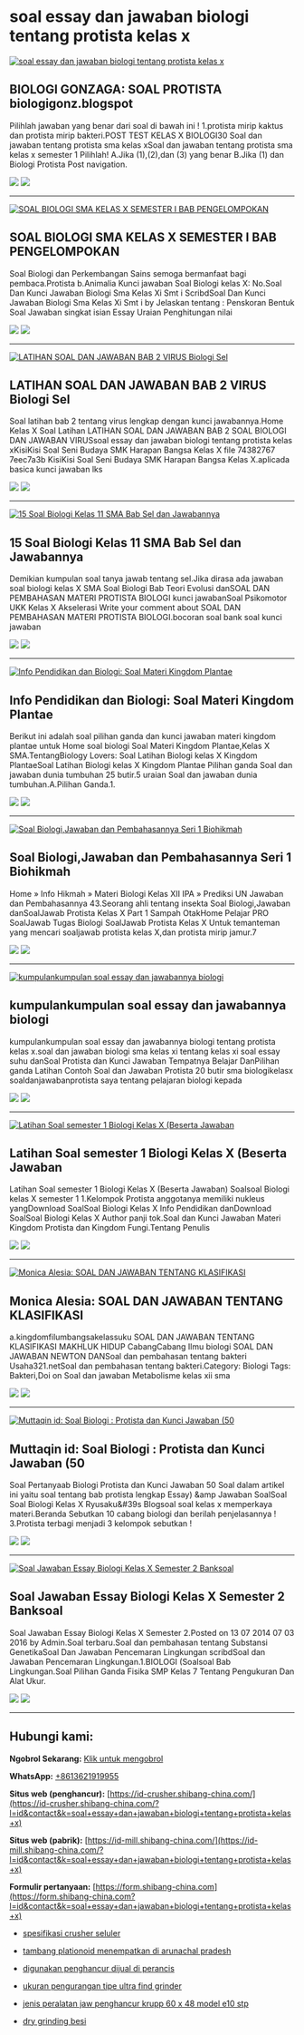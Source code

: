 # soal essay dan jawaban biologi tentang protista kelas x

<a href="https://swt.shibang-china.com/?l=id&img&k=soal+essay+dan+jawaban+biologi+tentang+protista+kelas+x" target="_blank">![soal essay dan jawaban biologi tentang protista kelas x](http://static.shibang-china.com/all-800x300/239.jpg)</a>

## BIOLOGI GONZAGA: SOAL PROTISTA biologigonz.blogspot
Pilihlah jawaban yang benar dari soal di bawah ini ! 1.protista mirip kaktus dan protista mirip bakteri.POST TEST KELAS X BIOLOGI30 Soal dan jawaban tentang protista sma kelas xSoal dan jawaban tentang protista sma kelas x semester 1 Pilihlah! A.Jika (1),(2),dan (3) yang benar B.Jika (1) dan Biologi Protista Post navigation.


<a href="https://whatsapp.shibangsoft.com/WhatsApp.php" target="_blank" title="WhatsApp">![](http://static.shibang-china.com/icon/whatsapp.png)</a> <a href="https://swt.shibang-china.com/?l=id&icon&k=soal+essay+dan+jawaban+biologi+tentang+protista+kelas+x" target="_blank">![](http://static.shibang-china.com/icon/chat-id.png)</a>

---

<a href="https://swt.shibang-china.com/?l=id&img&k=soal+essay+dan+jawaban+biologi+tentang+protista+kelas+x" target="_blank">![SOAL BIOLOGI SMA KELAS X SEMESTER I BAB PENGELOMPOKAN](http://static.shibang-china.com/all-800x300/1438.jpg)</a>

## SOAL BIOLOGI SMA KELAS X SEMESTER I BAB PENGELOMPOKAN
Soal Biologi dan Perkembangan Sains semoga bermanfaat bagi pembaca.Protista b.Animalia Kunci jawaban Soal Biologi kelas X: No.Soal Dan Kunci Jawaban Biologi Sma Kelas Xi Smt i ScribdSoal Dan Kunci Jawaban Biologi Sma Kelas Xi Smt i by Jelaskan tentang : Penskoran Bentuk Soal Jawaban singkat isian Essay Uraian Penghitungan nilai


<a href="https://whatsapp.shibangsoft.com/WhatsApp.php" target="_blank" title="WhatsApp">![](http://static.shibang-china.com/icon/whatsapp.png)</a> <a href="https://swt.shibang-china.com/?l=id&icon&k=soal+essay+dan+jawaban+biologi+tentang+protista+kelas+x" target="_blank">![](http://static.shibang-china.com/icon/chat-id.png)</a>

---

<a href="https://swt.shibang-china.com/?l=id&img&k=soal+essay+dan+jawaban+biologi+tentang+protista+kelas+x" target="_blank">![LATIHAN SOAL DAN JAWABAN BAB 2 VIRUS Biologi Sel](http://static.shibang-china.com/all-800x300/1145.jpg)</a>

## LATIHAN SOAL DAN JAWABAN BAB 2 VIRUS Biologi Sel
Soal latihan bab 2 tentang virus lengkap dengan kunci jawabannya.Home Kelas X Soal Latihan LATIHAN SOAL DAN JAWABAN BAB 2 SOAL BIOLOGI DAN JAWABAN VIRUSsoal essay dan jawaban biologi tentang protista kelas xKisiKisi Soal Seni Budaya SMK Harapan Bangsa Kelas X file 74382767 7eec7a3b KisiKisi Soal Seni Budaya SMK Harapan Bangsa Kelas X.aplicada basica kunci jawaban lks


<a href="https://whatsapp.shibangsoft.com/WhatsApp.php" target="_blank" title="WhatsApp">![](http://static.shibang-china.com/icon/whatsapp.png)</a> <a href="https://swt.shibang-china.com/?l=id&icon&k=soal+essay+dan+jawaban+biologi+tentang+protista+kelas+x" target="_blank">![](http://static.shibang-china.com/icon/chat-id.png)</a>

---

<a href="https://swt.shibang-china.com/?l=id&img&k=soal+essay+dan+jawaban+biologi+tentang+protista+kelas+x" target="_blank">![15 Soal Biologi Kelas 11 SMA Bab Sel dan Jawabannya](http://static.shibang-china.com/all-800x300/255.jpg)</a>

## 15 Soal Biologi Kelas 11 SMA Bab Sel dan Jawabannya
Demikian kumpulan soal tanya jawab tentang sel.Jika dirasa ada jawaban soal biologi kelas X SMA Soal Biologi Bab Teori Evolusi danSOAL DAN PEMBAHASAN MATERI PROTISTA BIOLOGI kunci jawabanSoal Psikomotor UKK Kelas X Akselerasi Write your comment about SOAL DAN PEMBAHASAN MATERI PROTISTA BIOLOGI.bocoran soal bank soal kunci jawaban


<a href="https://whatsapp.shibangsoft.com/WhatsApp.php" target="_blank" title="WhatsApp">![](http://static.shibang-china.com/icon/whatsapp.png)</a> <a href="https://swt.shibang-china.com/?l=id&icon&k=soal+essay+dan+jawaban+biologi+tentang+protista+kelas+x" target="_blank">![](http://static.shibang-china.com/icon/chat-id.png)</a>

---

<a href="https://swt.shibang-china.com/?l=id&img&k=soal+essay+dan+jawaban+biologi+tentang+protista+kelas+x" target="_blank">![Info Pendidikan dan Biologi: Soal Materi Kingdom Plantae](http://static.shibang-china.com/all-800x300/956.jpg)</a>

## Info Pendidikan dan Biologi: Soal Materi Kingdom Plantae
Berikut ini adalah soal pilihan ganda dan kunci jawaban materi kingdom plantae untuk Home soal biologi Soal Materi Kingdom Plantae,Kelas X SMA.TentangBiology Lovers: Soal Latihan Biologi kelas X Kingdom PlantaeSoal Latihan Biologi kelas X Kingdom Plantae Pilihan ganda Soal dan jawaban dunia tumbuhan 25 butir.5 uraian Soal dan jawaban dunia tumbuhan.A.Pilihan Ganda.1.


<a href="https://whatsapp.shibangsoft.com/WhatsApp.php" target="_blank" title="WhatsApp">![](http://static.shibang-china.com/icon/whatsapp.png)</a> <a href="https://swt.shibang-china.com/?l=id&icon&k=soal+essay+dan+jawaban+biologi+tentang+protista+kelas+x" target="_blank">![](http://static.shibang-china.com/icon/chat-id.png)</a>

---

<a href="https://swt.shibang-china.com/?l=id&img&k=soal+essay+dan+jawaban+biologi+tentang+protista+kelas+x" target="_blank">![Soal Biologi,Jawaban dan Pembahasannya Seri 1 Biohikmah](http://static.shibang-china.com/all-800x300/702.jpg)</a>

## Soal Biologi,Jawaban dan Pembahasannya Seri 1 Biohikmah
Home » Info Hikmah » Materi Biologi Kelas XII IPA » Prediksi UN Jawaban dan Pembahasannya 43.Seorang ahli tentang insekta Soal Biologi,Jawaban danSoalJawab Protista Kelas X Part 1 Sampah OtakHome Pelajar PRO SoalJawab Tugas Biologi SoalJawab Protista Kelas X Untuk temanteman yang mencari soaljawab protista kelas X,dan protista mirip jamur.7


<a href="https://whatsapp.shibangsoft.com/WhatsApp.php" target="_blank" title="WhatsApp">![](http://static.shibang-china.com/icon/whatsapp.png)</a> <a href="https://swt.shibang-china.com/?l=id&icon&k=soal+essay+dan+jawaban+biologi+tentang+protista+kelas+x" target="_blank">![](http://static.shibang-china.com/icon/chat-id.png)</a>

---

<a href="https://swt.shibang-china.com/?l=id&img&k=soal+essay+dan+jawaban+biologi+tentang+protista+kelas+x" target="_blank">![kumpulankumpulan soal essay dan jawabannya biologi](http://static.shibang-china.com/all-800x300/1524.jpg)</a>

## kumpulankumpulan soal essay dan jawabannya biologi
kumpulankumpulan soal essay dan jawabannya biologi tentang protista kelas x.soal dan jawaban biologi sma kelas xi tentang kelas xi soal essay suhu danSoal Protista dan Kunci Jawaban Tempatnya Belajar DanPilihan ganda Latihan Contoh Soal dan Jawaban Protista 20 butir sma biologikelasx soaldanjawabanprotista saya tentang pelajaran biologi kepada


<a href="https://whatsapp.shibangsoft.com/WhatsApp.php" target="_blank" title="WhatsApp">![](http://static.shibang-china.com/icon/whatsapp.png)</a> <a href="https://swt.shibang-china.com/?l=id&icon&k=soal+essay+dan+jawaban+biologi+tentang+protista+kelas+x" target="_blank">![](http://static.shibang-china.com/icon/chat-id.png)</a>

---

<a href="https://swt.shibang-china.com/?l=id&img&k=soal+essay+dan+jawaban+biologi+tentang+protista+kelas+x" target="_blank">![Latihan Soal semester 1 Biologi Kelas X (Beserta Jawaban](http://static.shibang-china.com/all-800x300/44.jpg)</a>

## Latihan Soal semester 1 Biologi Kelas X (Beserta Jawaban
Latihan Soal semester 1 Biologi Kelas X (Beserta Jawaban) Soalsoal Biologi kelas X semester 1 1.Kelompok Protista anggotanya memiliki nukleus yangDownload SoalSoal Biologi Kelas X Info Pendidikan danDownload SoalSoal Biologi Kelas X Author panji tok.Soal dan Kunci Jawaban Materi Kingdom Protista dan Kingdom Fungi.Tentang Penulis


<a href="https://whatsapp.shibangsoft.com/WhatsApp.php" target="_blank" title="WhatsApp">![](http://static.shibang-china.com/icon/whatsapp.png)</a> <a href="https://swt.shibang-china.com/?l=id&icon&k=soal+essay+dan+jawaban+biologi+tentang+protista+kelas+x" target="_blank">![](http://static.shibang-china.com/icon/chat-id.png)</a>

---

<a href="https://swt.shibang-china.com/?l=id&img&k=soal+essay+dan+jawaban+biologi+tentang+protista+kelas+x" target="_blank">![Monica Alesia: SOAL DAN JAWABAN TENTANG KLASIFIKASI](http://static.shibang-china.com/all-800x300/225.jpg)</a>

## Monica Alesia: SOAL DAN JAWABAN TENTANG KLASIFIKASI
a.kingdomfilumbangsakelassuku SOAL DAN JAWABAN TENTANG KLASIFIKASI MAKHLUK HIDUP CabangCabang Ilmu biologi SOAL DAN JAWABAN NEWTON DANSoal dan pembahasan tentang bakteri Usaha321.netSoal dan pembahasan tentang bakteri.Category: Biologi Tags: Bakteri,Doi on Soal dan jawaban Metabolisme kelas xii sma


<a href="https://whatsapp.shibangsoft.com/WhatsApp.php" target="_blank" title="WhatsApp">![](http://static.shibang-china.com/icon/whatsapp.png)</a> <a href="https://swt.shibang-china.com/?l=id&icon&k=soal+essay+dan+jawaban+biologi+tentang+protista+kelas+x" target="_blank">![](http://static.shibang-china.com/icon/chat-id.png)</a>

---

<a href="https://swt.shibang-china.com/?l=id&img&k=soal+essay+dan+jawaban+biologi+tentang+protista+kelas+x" target="_blank">![Muttaqin id: Soal Biologi : Protista dan Kunci Jawaban (50](http://static.shibang-china.com/all-800x300/317.jpg)</a>

## Muttaqin id: Soal Biologi : Protista dan Kunci Jawaban (50
Soal Pertanyaab Biologi Protista dan Kunci Jawaban 50 Soal dalam artikel ini yaitu soal tentang bab protista lengkap Essay) &amp Jawaban SoalSoal Soal Biologi Kelas X Ryusaku&#39s Blogsoal soal kelas x memperkaya materi.Beranda Sebutkan 10 cabang biologi dan berilah penjelasannya ! 3.Protista terbagi menjadi 3 kelompok sebutkan !


<a href="https://whatsapp.shibangsoft.com/WhatsApp.php" target="_blank" title="WhatsApp">![](http://static.shibang-china.com/icon/whatsapp.png)</a> <a href="https://swt.shibang-china.com/?l=id&icon&k=soal+essay+dan+jawaban+biologi+tentang+protista+kelas+x" target="_blank">![](http://static.shibang-china.com/icon/chat-id.png)</a>

---

<a href="https://swt.shibang-china.com/?l=id&img&k=soal+essay+dan+jawaban+biologi+tentang+protista+kelas+x" target="_blank">![Soal Jawaban Essay Biologi Kelas X Semester 2 Banksoal](http://static.shibang-china.com/all-800x300/1387.jpg)</a>

## Soal Jawaban Essay Biologi Kelas X Semester 2 Banksoal
Soal Jawaban Essay Biologi Kelas X Semester 2.Posted on 13 07 2014 07 03 2016 by Admin.Soal terbaru.Soal dan pembahasan tentang Substansi GenetikaSoal Dan Jawaban Pencemaran Lingkungan scribdSoal dan Jawaban Pencemaran Lingkungan.1.BIOLOGI (Soalsoal Bab Lingkungan.Soal Pilihan Ganda Fisika SMP Kelas 7 Tentang Pengukuran Dan Alat Ukur.


<a href="https://whatsapp.shibangsoft.com/WhatsApp.php" target="_blank" title="WhatsApp">![](http://static.shibang-china.com/icon/whatsapp.png)</a> <a href="https://swt.shibang-china.com/?l=id&icon&k=soal+essay+dan+jawaban+biologi+tentang+protista+kelas+x" target="_blank">![](http://static.shibang-china.com/icon/chat-id.png)</a>

---
## Hubungi kami:

**Ngobrol Sekarang:** [Klik untuk mengobrol](https://swt.shibang-china.com?l=id&contact&k=soal+essay+dan+jawaban+biologi+tentang+protista+kelas+x)

**WhatsApp:**  [+8613621919955](https://whatsapp.shibangsoft.com/WhatsApp.php)

**Situs web (penghancur):** [https://id-crusher.shibang-china.com/](https://id-crusher.shibang-china.com/?l=id&contact&k=soal+essay+dan+jawaban+biologi+tentang+protista+kelas+x)

**Situs web (pabrik):** [https://id-mill.shibang-china.com/](https://id-mill.shibang-china.com/?l=id&contact&k=soal+essay+dan+jawaban+biologi+tentang+protista+kelas+x)

**Formulir pertanyaan:** [https://form.shibang-china.com](https://form.shibang-china.com?l=id&contact&k=soal+essay+dan+jawaban+biologi+tentang+protista+kelas+x)

* [spesifikasi crusher seluler](../18/spesifikasi%20crusher%20seluler.md)

* [tambang plationoid menempatkan di arunachal pradesh](../24/tambang%20plationoid%20menempatkan%20di%20arunachal%20pradesh.md)

* [digunakan penghancur dijual di perancis](../22/digunakan%20penghancur%20dijual%20di%20perancis.md)

* [ukuran pengurangan tipe ultra find grinder](../16/ukuran%20pengurangan%20tipe%20ultra%20find%20grinder.md)

* [jenis peralatan jaw penghancur krupp 60 x 48 model e10 stp](../22/jenis%20peralatan%20jaw%20penghancur%20krupp%2060%20x%2048%20model%20e10%20stp.md)

* [dry grinding besi](../27/dry%20grinding%20besi.md)